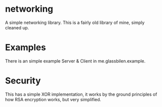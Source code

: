# networking
A simple networking library. This is a fairly old library of mine, simply cleaned up.

# Examples
There is an simple example Server & Client in me.glassbilen.example.

# Security
This has a simple XOR implementation, it works by the ground principles of how RSA encryption works, but very simplified.
